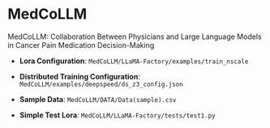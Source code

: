 # MedCoLLM
 MedCoLLM: Collaboration Between Physicians and Large Language Models in Cancer Pain Medication Decision-Making

- **Lora Configuration**: `MedCoLLM/LLaMA-Factory/examples/train_nscale`  

- **Distributed Training Configuration**: `MedCoLLM/examples/deepspeed/ds_z3_config.json`  

- **Sample Data**: `MedCoLLM/DATA/Data(sample).csv`  

- **Simple Test Lora**: `MedCoLLM/LLaMA-Factory/tests/test1.py`  

